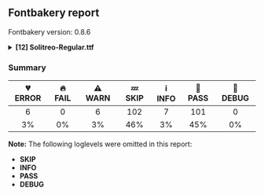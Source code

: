 ## Fontbakery report

Fontbakery version: 0.8.6

<details>
<summary><b>[12] Solitreo-Regular.ttf</b></summary>
<details>
<summary>💔 <b>ERROR:</b> Check METADATA.pb includes production subsets.</summary>

* [com.google.fonts/check/metadata/includes_production_subsets](https://font-bakery.readthedocs.io/en/latest/fontbakery/profiles/googlefonts.html#com.google.fonts/check/metadata/includes_production_subsets)
<pre>--- Rationale ---
Check METADATA.pb file includes the same subsets as the family in production.</pre>

* 💔 **ERROR** The condition <FontBakeryCondition:production_metadata> had an error: JSONDecodeError: Expecting value: line 1 column 1 (char 0)

</details>
<details>
<summary>💔 <b>ERROR:</b> Version number has increased since previous release on Google Fonts?</summary>

* [com.google.fonts/check/version_bump](https://font-bakery.readthedocs.io/en/latest/fontbakery/profiles/googlefonts.html#com.google.fonts/check/version_bump)

* 💔 **ERROR** The condition <FontBakeryCondition:api_gfonts_ttFont> had an error: FailedConditionError: The condition <FontBakeryCondition:remote_styles> had an error: JSONDecodeError: Expecting value: line 1 column 1 (char 0)

</details>
<details>
<summary>💔 <b>ERROR:</b> Glyphs are similiar to Google Fonts version?</summary>

* [com.google.fonts/check/production_glyphs_similarity](https://font-bakery.readthedocs.io/en/latest/fontbakery/profiles/googlefonts.html#com.google.fonts/check/production_glyphs_similarity)

* 💔 **ERROR** The condition <FontBakeryCondition:api_gfonts_ttFont> had an error: FailedConditionError: The condition <FontBakeryCondition:remote_styles> had an error: JSONDecodeError: Expecting value: line 1 column 1 (char 0)

</details>
<details>
<summary>💔 <b>ERROR:</b> Check if the vertical metrics of a family are similar to the same family hosted on Google Fonts.</summary>

* [com.google.fonts/check/vertical_metrics_regressions](https://font-bakery.readthedocs.io/en/latest/fontbakery/profiles/googlefonts.html#com.google.fonts/check/vertical_metrics_regressions)
<pre>--- Rationale ---
If the family already exists on Google Fonts, we need to ensure that the checked
family&#x27;s vertical metrics are similar. This check will test the following schema
which was outlined in Fontbakery issue #1162 [1]:
- The family should visually have the same vertical metrics as the Regular style
hosted on Google Fonts.
- If the family on Google Fonts has differing hhea and typo metrics, the family
being checked should use the typo metrics for both the hhea and typo entries.
- If the family on Google Fonts has use typo metrics not enabled and the family
being checked has it enabled, the hhea and typo metrics should use the family on
Google Fonts winAscent and winDescent values.
- If the upms differ, the values must be scaled so the visual appearance is the
same.
[1] https://github.com/googlefonts/fontbakery/issues/1162</pre>

* 💔 **ERROR** The condition <FontBakeryCondition:regular_remote_style> had an error: FailedConditionError: The condition <FontBakeryCondition:remote_styles> had an error: JSONDecodeError: Expecting value: line 1 column 1 (char 0)

</details>
<details>
<summary>💔 <b>ERROR:</b> Check font follows the Google Fonts CJK vertical metric schema</summary>

* [com.google.fonts/check/cjk_vertical_metrics](https://font-bakery.readthedocs.io/en/latest/fontbakery/profiles/googlefonts.html#com.google.fonts/check/cjk_vertical_metrics)
<pre>--- Rationale ---
CJK fonts have different vertical metrics when compared to Latin fonts. We
follow the schema developed by dr Ken Lunde for Source Han Sans and the Noto CJK
fonts.
Our documentation includes further information:
https://github.com/googlefonts/gf-docs/tree/main/Spec#cjk-vertical-metrics</pre>

* 💔 **ERROR** The condition <FontBakeryCondition:remote_styles> had an error: JSONDecodeError: Expecting value: line 1 column 1 (char 0)

</details>
<details>
<summary>💔 <b>ERROR:</b> Check if the vertical metrics of a CJK family are similar to the same family hosted on Google Fonts.</summary>

* [com.google.fonts/check/cjk_vertical_metrics_regressions](https://font-bakery.readthedocs.io/en/latest/fontbakery/profiles/googlefonts.html#com.google.fonts/check/cjk_vertical_metrics_regressions)
<pre>--- Rationale ---
Check CJK family has the same vertical metrics as the same family hosted on
Google Fonts.</pre>

* 💔 **ERROR** The condition <FontBakeryCondition:regular_remote_style> had an error: FailedConditionError: The condition <FontBakeryCondition:remote_styles> had an error: JSONDecodeError: Expecting value: line 1 column 1 (char 0)

</details>
<details>
<summary>⚠ <b>WARN:</b> Checking OS/2 achVendID.</summary>

* [com.google.fonts/check/vendor_id](https://font-bakery.readthedocs.io/en/latest/fontbakery/profiles/googlefonts.html#com.google.fonts/check/vendor_id)
<pre>--- Rationale ---
Microsoft keeps a list of font vendors and their respective contact info. This
list is updated regularly and is indexed by a 4-char &quot;Vendor ID&quot; which is stored
in the achVendID field of the OS/2 table.
Registering your ID is not mandatory, but it is a good practice since some
applications may display the type designer / type foundry contact info on some
dialog and also because that info will be visible on Microsoft&#x27;s website:
https://docs.microsoft.com/en-us/typography/vendors/
This check verifies whether or not a given font&#x27;s vendor ID is registered in
that list or if it has some of the default values used by the most common font
editors.
Each new FontBakery release includes a cached copy of that list of vendor IDs.
If you registered recently, you&#x27;re safe to ignore warnings emitted by this
check, since your ID will soon be included in one of our upcoming releases.</pre>

* ⚠ **WARN** OS/2 VendorID value 'NONE' is not yet recognized. If you registered it recently, then it's safe to ignore this warning message. Otherwise, you should set it to your own unique 4 character code, and register it with Microsoft at https://www.microsoft.com/typography/links/vendorlist.aspx
 [code: unknown]

</details>
<details>
<summary>⚠ <b>WARN:</b> Ensure fonts have ScriptLangTags declared on the 'meta' table.</summary>

* [com.google.fonts/check/meta/script_lang_tags](https://font-bakery.readthedocs.io/en/latest/fontbakery/profiles/googlefonts.html#com.google.fonts/check/meta/script_lang_tags)
<pre>--- Rationale ---
The OpenType &#x27;meta&#x27; table originated at Apple. Microsoft added it to OT with
just two DataMap records:
- dlng: comma-separated ScriptLangTags that indicate which scripts, or languages
and scripts, with possible variants, the font is designed for
- slng: comma-separated ScriptLangTags that indicate which scripts, or languages
and scripts, with possible variants, the font supports
The slng structure is intended to describe which languages and scripts the font
overall supports. For example, a Traditional Chinese font that also contains
Latin characters, can indicate Hant,Latn, showing that it supports Hant, the
Traditional Chinese variant of the Hani script, and it also supports the Latn
script
The dlng structure is far more interesting. A font may contain various glyphs,
but only a particular subset of the glyphs may be truly &quot;leading&quot; in the design,
while other glyphs may have been included for technical reasons. Such a
Traditional Chinese font could only list Hant there, showing that it’s designed
for Traditional Chinese, but the font would omit Latn, because the developers
don’t think the font is really recommended for purely Latin-script use.
The tags used in the structures can comprise just script, or also language and
script. For example, if a font has Bulgarian Cyrillic alternates in the locl
feature for the cyrl BGR OT languagesystem, it could also indicate in dlng
explicitly that it supports bul-Cyrl. (Note that the scripts and languages in
meta use the ISO language and script codes, not the OpenType ones).
This check ensures that the font has the meta table containing the slng and dlng
structures.
All families in the Google Fonts collection should contain the &#x27;meta&#x27; table.
Windows 10 already uses it when deciding on which fonts to fall back to. The
Google Fonts API and also other environments could use the data for smarter
filtering. Most importantly, those entries should be added to the Noto fonts.
In the font making process, some environments store this data in external files
already. But the meta table provides a convenient way to store this inside the
font file, so some tools may add the data, and unrelated tools may read this
data. This makes the solution much more portable and universal.</pre>

* ⚠ **WARN** This font file does not have a 'meta' table. [code: lacks-meta-table]

</details>
<details>
<summary>⚠ <b>WARN:</b> Check font contains no unreachable glyphs</summary>

* [com.google.fonts/check/unreachable_glyphs](https://font-bakery.readthedocs.io/en/latest/fontbakery/profiles/universal.html#com.google.fonts/check/unreachable_glyphs)
<pre>--- Rationale ---
Glyphs are either accessible directly through Unicode codepoints or through
substitution rules. Any glyphs not accessible by either of these means are
redundant and serve only to increase the font&#x27;s file size.</pre>

* ⚠ **WARN** The following glyphs could not be reached by codepoint or substitution rules:
	- one.dnom
	- uni0327.case
	- seven.numr
	- six.dnom
	- seven.dnom
	- uni0304.case
	- five.dnom
	- four.numr
	- six.numr
	- one.numr 
	- And 21 more.

Use -F or --full-lists to disable shortening of long lists.
 [code: unreachable-glyphs]

</details>
<details>
<summary>⚠ <b>WARN:</b> Check if each glyph has the recommended amount of contours.</summary>

* [com.google.fonts/check/contour_count](https://font-bakery.readthedocs.io/en/latest/fontbakery/profiles/universal.html#com.google.fonts/check/contour_count)
<pre>--- Rationale ---
Visually QAing thousands of glyphs by hand is tiring. Most glyphs can only be
constructured in a handful of ways. This means a glyph&#x27;s contour count will only
differ slightly amongst different fonts, e.g a &#x27;g&#x27; could either be 2 or 3
contours, depending on whether its double story or single story.
However, a quotedbl should have 2 contours, unless the font belongs to a display
family.
This check currently does not cover variable fonts because there&#x27;s plenty of
alternative ways of constructing glyphs with multiple outlines for each feature
in a VarFont. The expected contour count data for this check is currently
optimized for the typical construction of glyphs in static fonts.</pre>

* ⚠ **WARN** This font has a 'Soft Hyphen' character (codepoint 0x00AD) which is supposed to be zero-width and invisible, and is used to mark a hyphenation possibility within a word in the absence of or overriding dictionary hyphenation. It is mostly an obsolete mechanism now, and the character is only included in fonts for legacy codepage coverage. [code: softhyphen]
* ⚠ **WARN** This check inspects the glyph outlines and detects the total number of contours in each of them. The expected values are infered from the typical ammounts of contours observed in a large collection of reference font families. The divergences listed below may simply indicate a significantly different design on some of your glyphs. On the other hand, some of these may flag actual bugs in the font such as glyphs mapped to an incorrect codepoint. Please consider reviewing the design and codepoint assignment of these to make sure they are correct.

The following glyphs do not have the recommended number of contours:

	- Glyph name: percent	Contours detected: 4	Expected: 5
	- Glyph name: uni00AD	Contours detected: 1	Expected: 0
	- Glyph name: fbfix	Contours detected: 0	Expected: 1
	- Glyph name: prime	Contours detected: 0	Expected: 1
	- Glyph name: doublePrime	Contours detected: 0	Expected: 2
	- Glyph name: arrowup	Contours detected: 0	Expected: 1
	- Glyph name: arrowdown	Contours detected: 0	Expected: 1
	- Glyph name: uniFFFD	Contours detected: 0	Expected: 3 or 5
	- Glyph name: arrowdown	Contours detected: 0	Expected: 1
	- Glyph name: arrowup	Contours detected: 0	Expected: 1 
	- And 3 more.

Use -F or --full-lists to disable shortening of long lists.
 [code: contour-count]

</details>
<details>
<summary>⚠ <b>WARN:</b> Does GPOS table have kerning information? This check skips monospaced fonts as defined by post.isFixedPitch value</summary>

* [com.google.fonts/check/gpos_kerning_info](https://font-bakery.readthedocs.io/en/latest/fontbakery/profiles/gpos.html#com.google.fonts/check/gpos_kerning_info)

* ⚠ **WARN** GPOS table lacks kerning information. [code: lacks-kern-info]

</details>
<details>
<summary>⚠ <b>WARN:</b> Are there any misaligned on-curve points?</summary>

* [com.google.fonts/check/outline_alignment_miss](https://font-bakery.readthedocs.io/en/latest/fontbakery/profiles/<Section: Outline Correctness Checks>.html#com.google.fonts/check/outline_alignment_miss)
<pre>--- Rationale ---
This check heuristically looks for on-curve points which are close to, but do
not sit on, significant boundary coordinates. For example, a point which has a
Y-coordinate of 1 or -1 might be a misplaced baseline point. As well as the
baseline, here we also check for points near the x-height (but only for lower
case Latin letters), cap-height, ascender and descender Y coordinates.
Not all such misaligned curve points are a mistake, and sometimes the design may
call for points in locations near the boundaries. As this check is liable to
generate significant numbers of false positives, it will pass if there are more
than 100 reported misalignments.</pre>

* ⚠ **WARN** The following glyphs have on-curve points which have potentially incorrect y coordinates:
	* percent (U+0025): X=95.0,Y=1.0 (should be at baseline 0?)
	* percent (U+0025): X=328.0,Y=1.0 (should be at baseline 0?)
	* percent (U+0025): X=328.0,Y=1.0 (should be at baseline 0?)
	* ampersand (U+0026): X=136.0,Y=-2.0 (should be at baseline 0?)
	* ampersand (U+0026): X=495.0,Y=701.0 (should be at cap-height 700?)
	* ampersand (U+0026): X=136.0,Y=-2.0 (should be at baseline 0?)
	* parenleft (U+0028): X=47.5,Y=0.5 (should be at baseline 0?)
	* bracketright (U+005D): X=33.5,Y=701.5 (should be at cap-height 700?)
	* asciicircum (U+005E): X=168.0,Y=701.0 (should be at cap-height 700?)
	* asciicircum (U+005E): X=264.0,Y=701.0 (should be at cap-height 700?) and 67 more.

Use -F or --full-lists to disable shortening of long lists. [code: found-misalignments]

</details>
<br>
</details>

### Summary

| 💔 ERROR | 🔥 FAIL | ⚠ WARN | 💤 SKIP | ℹ INFO | 🍞 PASS | 🔎 DEBUG |
|:-----:|:----:|:----:|:----:|:----:|:----:|:----:|
| 6 | 0 | 6 | 102 | 7 | 101 | 0 |
| 3% | 0% | 3% | 46% | 3% | 45% | 0% |

**Note:** The following loglevels were omitted in this report:
* **SKIP**
* **INFO**
* **PASS**
* **DEBUG**
